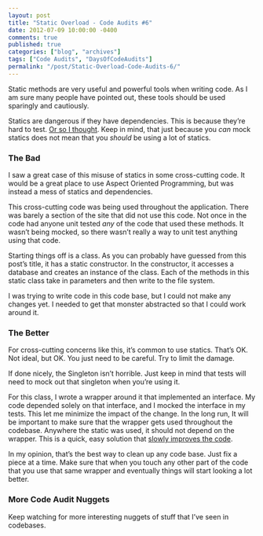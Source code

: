 ```yaml
---
layout: post
title: "Static Overload - Code Audits #6"
date: 2012-07-09 10:00:00 -0400
comments: true
published: true
categories: ["blog", "archives"]
tags: ["Code Audits", "DaysOfCodeAudits"]
permalink: "/post/Static-Overload-Code-Audits-6/"
---
```

<!-- more -->



<p>Static methods are very useful and powerful tools when writing code. As I am sure many people have pointed out, these tools should be used sparingly and cautiously.</p>
<p>Statics are dangerous if they have dependencies. This is because they&rsquo;re hard to test. <a href="/post/Static-Mocking-with-JustMock.aspx" target="_blank">Or so I thought</a>. Keep in mind, that just because you <em>can</em> mock statics does not mean that you <em>should</em> be using a lot of statics.</p>
<h3>The Bad</h3>
<p>I saw a great case of this misuse of statics in some cross-cutting code. It would be a great place to use Aspect Oriented Programming, but was instead a mess of statics and dependencies.</p>
<p>This cross-cutting code was being used throughout the application. There was barely a section of the site that did not use this code. Not once in the code had anyone unit tested <em>any</em> of the code that used these methods. It wasn&rsquo;t being mocked, so there wasn&rsquo;t really a way to unit test anything using that code.</p>
<p>Starting things off is a class. As you can probably have guessed from this post&rsquo;s title, it has a static constructor. In the constructor, it accesses a database and creates an instance of the class. Each of the methods in this static class take in parameters and then write to the file system.</p>
<p>I was trying to write code in this code base, but I could not make any changes yet. I needed to get that monster abstracted so that I could work around it.</p>
<h3>The Better</h3>
<p>For cross-cutting concerns like this, it&rsquo;s common to use statics. That&rsquo;s OK. Not ideal, but OK. You just need to be careful. Try to limit the damage.</p>
<p>If done nicely, the Singleton isn&rsquo;t horrible. Just keep in mind that tests will need to mock out that singleton when you&rsquo;re using it.</p>
<p>For this class, I wrote a wrapper around it that implemented an interface. My code depended solely on that interface, and I mocked the interface in my tests. This let me minimize the impact of the change. In the long run, It will be important to make sure that the wrapper gets used throughout the codebase. Anywhere the static was used, it should not depend on the wrapper. This is a quick, easy solution that <a href="http://programmer.97things.oreilly.com/wiki/index.php/The_Boy_Scout_Rule" target="_blank">slowly improves the code</a>.</p>
<p>In my opinion, that&rsquo;s the best way to clean up any code base. Just fix a piece at a time. Make sure that when you touch any other part of the code that you use that same wrapper and eventually things will start looking a lot better.</p>
<h3>More Code Audit Nuggets</h3>
<p>Keep watching for more interesting nuggets of stuff that I&rsquo;ve seen in codebases.</p>
